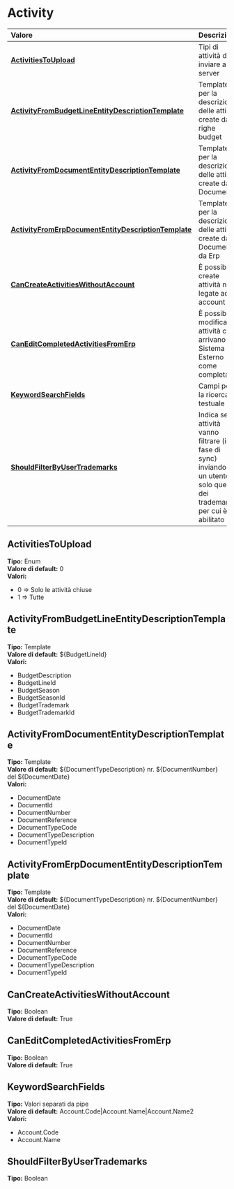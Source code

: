 # Activity

| Valore | Descrizione |
| :--- | :--- |
| [**ActivitiesToUpload**](activity.md#activitiestoupload) | Tipi di attività da inviare al server |
| [**ActivityFromBudgetLineEntityDescriptionTemplate**](activity.md#activityfrombudgetlineentitydescriptiontemplate) | Template per la descrizione delle attività create dalle righe budget |
| [**ActivityFromDocumentEntityDescriptionTemplate**](activity.md#activityfromdocumententitydescriptiontemplate) | Template per la descrizione delle attività create dai Documenti |
| [**ActivityFromErpDocumentEntityDescriptionTemplate**](activity.md#activityfromerpdocumententitydescriptiontemplate) | Template per la descrizione delle attività create dai Documenti da Erp |
| [**CanCreateActivitiesWithoutAccount**](activity.md#cancreateactivitieswithoutaccount) | È possibile create attività non legate ad un account |
| [**CanEditCompletedActivitiesFromErp**](activity.md#caneditcompletedactivitiesfromerp) | È possibile modificare attività che arrivano dal Sistema Esterno come completate |
| [**KeywordSearchFields**](activity.md#keywordsearchfields) | Campi per la ricerca testuale |
| [**ShouldFilterByUserTrademarks**](activity.md#shouldfilterbyusertrademarks) | Indica se le attività vanno filtrare \(in fase di sync\) inviando ad un utente solo quelle dei trademark per cui è abilitato |

## ActivitiesToUpload

**Tipo:** Enum  
**Valore di default:** 0  
**Valori:**

* 0 =&gt; Solo le attività chiuse
* 1 =&gt; Tutte

## ActivityFromBudgetLineEntityDescriptionTemplate

**Tipo:** Template  
**Valore di default:** ${BudgetLineId}  
**Valori:**

* BudgetDescription
* BudgetLineId
* BudgetSeason
* BudgetSeasonId
* BudgetTrademark
* BudgetTrademarkId

## ActivityFromDocumentEntityDescriptionTemplate

**Tipo:** Template  
**Valore di default:** ${DocumentTypeDescription} nr. ${DocumentNumber} del ${DocumentDate}  
**Valori:**

* DocumentDate
* DocumentId
* DocumentNumber
* DocumentReference
* DocumentTypeCode
* DocumentTypeDescription
* DocumentTypeId

## ActivityFromErpDocumentEntityDescriptionTemplate

**Tipo:** Template  
**Valore di default:** ${DocumentTypeDescription} nr. ${DocumentNumber} del ${DocumentDate}  
**Valori:**

* DocumentDate
* DocumentId
* DocumentNumber
* DocumentReference
* DocumentTypeCode
* DocumentTypeDescription
* DocumentTypeId

## CanCreateActivitiesWithoutAccount

**Tipo:** Boolean  
**Valore di default:** True

## CanEditCompletedActivitiesFromErp

**Tipo:** Boolean  
**Valore di default:** True

## KeywordSearchFields

**Tipo:** Valori separati da pipe  
**Valore di default:** Account.Code\|Account.Name\|Account.Name2  
**Valori:**

* Account.Code
* Account.Name

## ShouldFilterByUserTrademarks

**Tipo:** Boolean
